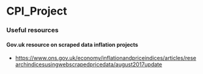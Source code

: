 # CPI_Project

### Useful resources

#### Gov.uk resource on scraped data inflation projects

* https://www.ons.gov.uk/economy/inflationandpriceindices/articles/researchindicesusingwebscrapedpricedata/august2017update
